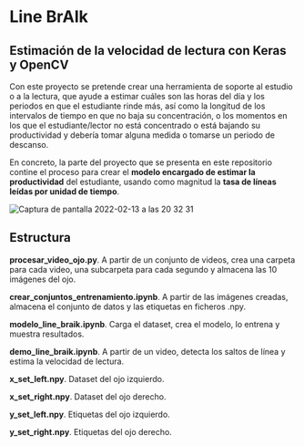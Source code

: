 # Line BrAIk

## Estimación de la velocidad de lectura con Keras y OpenCV

Con este proyecto se pretende crear una herramienta de soporte al estudio o a la lectura, que ayude a estimar cuáles son las horas del día y los periodos en que el estudiante rinde más, así como la longitud de los intervalos de tiempo en que no baja su concentración, o los momentos en los que el estudiante/lector no está concentrado o está bajando su productividad y debería tomar alguna medida o tomarse un periodo de descanso.

En concreto, la parte del proyecto que se presenta en este repositorio contine el proceso para crear el **modelo encargado de estimar la productividad** del estudiante, usando como magnitud la **tasa de líneas leídas por unidad de tiempo**.

![Captura de pantalla 2022-02-13 a las 20 32 31](https://user-images.githubusercontent.com/25453699/153773790-7169b611-b279-4734-a307-ae9974a81cc6.png)

## Estructura 

**procesar_video_ojo.py**. A partir de un conjunto de videos, crea una carpeta para cada video, una subcarpeta para cada segundo y almacena las 10 imágenes del ojo.

**crear_conjuntos_entrenamiento.ipynb**. A partir de las imágenes creadas, almacena el conjunto de datos y las etiquetas en ficheros .npy.

**modelo_line_braik.ipynb**. Carga el dataset, crea el modelo, lo entrena y muestra resultados.

**demo_line_braik.ipynb**. A partir de un video, detecta los saltos de línea y estima la velocidad de lectura.

**x_set_left.npy**. Dataset del ojo izquierdo.

**x_set_right.npy**. Dataset del ojo derecho.

**y_set_left.npy**. Etiquetas del ojo izquierdo.

**y_set_right.npy**. Etiquetas del ojo derecho.

